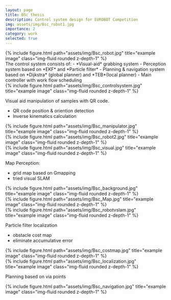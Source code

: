 ```yaml
---
layout: page
title: BSc thesis
description: Control system design for EUROBOT Competition
img: assets/img/Bsc_robot1.jpg
importance: 2
category: work
selected: true
---
```

<div class="row">
    <div class="col-sm mt-3 mt-md-0">
        {% include figure.html path="assets/img/Bsc_robot.jpg" title="example image" class="img-fluid rounded z-depth-1" %}
    </div>
</div>
The control system consists of:
- *Visual-aid* grabbing system
- Perception system based on *EKF* and *Particle filter*
- Planning & navigation system based on *Dijkstra* (global planner) and *TEB*(local planner)
- Main controller with work flow scheduling

<div class="row">
    <div class="col-sm mt-3 mt-md-0">
        {% include figure.html path="assets/img/Bsc_controlsystem.jpg" title="example image" class="img-fluid rounded z-depth-1" %}
    </div>
</div>

Visual aid manipulation of samples with QR code.
- QR code position & oriention detection
- Inverse kinematics calculation

<div class="row">
    <div class="col-sm mt-3 mt-md-0">
        {% include figure.html path="assets/img/Bsc_manipulator.jpg" title="example image" class="img-fluid rounded z-depth-1" %}
    </div>
    <div class="col-sm mt-3 mt-md-0">
        {% include figure.html path="assets/img/Bsc_robot2.jpg" title="example image" class="img-fluid rounded z-depth-1" %}
    </div>
    <div class="col-sm mt-3 mt-md-0">
        {% include figure.html path="assets/img/Bsc_visual.jpg" title="example image" class="img-fluid rounded z-depth-1" %}
    </div>
</div>


Map Perception:
- grid map based on Gmapping
- tried visual SLAM
<div class="row">
    <div class="col-sm mt-3 mt-md-0">
        {% include figure.html path="assets/img/Bsc_background.jpg" title="example image" class="img-fluid rounded z-depth-1" %}
    </div>
    <div class="col-sm mt-3 mt-md-0">
        {% include figure.html path="assets/img/Bsc_Map.jpg" title="example image" class="img-fluid rounded z-depth-1" %}
    </div>
    <div class="col-sm mt-3 mt-md-0">
        {% include figure.html path="assets/img/Bsc_robotvslam.jpg" title="example image" class="img-fluid rounded z-depth-1" %}
    </div>
</div>

Particle filter localization
- obstacle cost map 
- eliminate accumulative error

<div class="row">
    <div class="col-sm mt-3 mt-md-0">
        {% include figure.html path="assets/img/Bsc_costmap.jpg" title="example image" class="img-fluid rounded z-depth-1" %}
    </div>
</div>
<div class="row">
    <div class="col-sm mt-3 mt-md-0">
        {% include figure.html path="assets/img/Bsc_localization.jpg" title="example image" class="img-fluid rounded z-depth-1" %}
    </div>
</div>

Planning based on via points
<div class="row">
    <div class="col-sm mt-3 mt-md-0">
        {% include figure.html path="assets/img/Bsc_navigation.jpg" title="example image" class="img-fluid rounded z-depth-1" %}
    </div>
</div>
